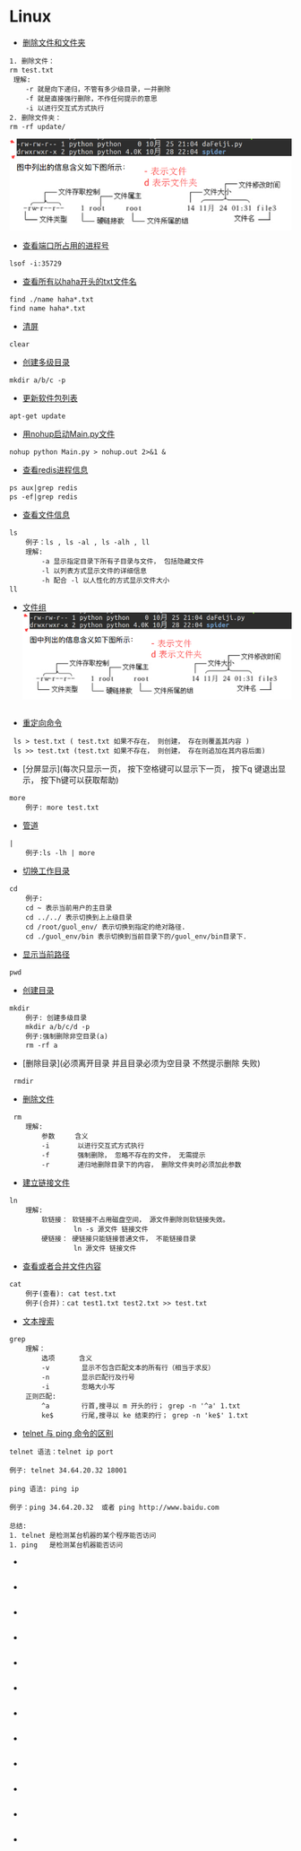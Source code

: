# Linux
- [删除文件和文件夹]()
```
1. 删除文件：
rm test.txt
 理解:
    -r 就是向下递归，不管有多少级目录，一并删除
    -f 就是直接强行删除，不作任何提示的意思
    -i 以进行交互式方式执行
2. 删除文件夹：
rm -rf update/
```
![](images/文件组.png)
- [查看端口所占用的进程号]()
```
lsof -i:35729
```
- [查看所有以haha开头的txt文件名]()
```
find ./name haha*.txt
find name haha*.txt
```
- [清屏]()
```
clear
```
- [创建多级目录]()
```
mkdir a/b/c -p
```
- [更新软件包列表]()
```
apt-get update
```
- [用nohup启动Main.py文件](让其在后台运行)
```
nohup python Main.py > nohup.out 2>&1 &
```
- [查看redis进程信息]()
```
ps aux|grep redis
ps -ef|grep redis
```
- [查看⽂件信息]()
```
ls
    例子：ls , ls -al , ls -alh , ll
    理解:
        -a 显示指定⽬录下所有⼦⽬录与⽂件， 包括隐藏⽂件
        -l 以列表⽅式显示⽂件的详细信息
        -h 配合 -l 以⼈性化的⽅式显示⽂件⼤⼩
ll
```
- [文件组]()
![](images\文件组.png)

```

```
- [重定向命令]()
```
 ls > test.txt ( test.txt 如果不存在， 则创建， 存在则覆盖其内容 )
 ls >> test.txt (test.txt 如果不存在， 则创建， 存在则追加在其内容后面)
```
- [分屏显示](每次只显示⼀⻚， 按下空格键可以显示下⼀⻚， 按下q
键退出显示， 按下h键可以获取帮助)
```
more
    例子: more test.txt
```
- [管道](⼀个命令的输出可以通过管道做为另⼀个命令的输⼊)
```
|
    例子:ls -lh | more
```
- [切换⼯作⽬录]()
```
cd
    例子:
    cd ~ 表示当前⽤户的主⽬录
    cd ../../ 表示切换到上上级目录
    cd /root/guol_env/ 表示切换到指定的绝对路径.
    cd ./guol_env/bin 表示切换到当前目录下的/guol_env/bin目录下.
```
- [显示当前路径]()
```
pwd
```
- [创建⽬录]()
```
mkdir
    例子: 创建多级目录
    mkdir a/b/c/d -p
    例子:强制删除非空目录(a)
    rm -rf a
```
- [删除⽬录](必须离开⽬录 并且⽬录必须为空⽬录 不然提示删除
失败)
```
 rmdir
```
- [删除⽂件]()
```
 rm
    理解:
        参数     含义
        -i       以进⾏交互式⽅式执⾏
        -f       强制删除， 忽略不存在的⽂件， ⽆需提示
        -r       递归地删除⽬录下的内容， 删除⽂件夹时必须加此参数
```
- [建⽴链接⽂件]()
```
ln
    理解:
        软链接： 软链接不占⽤磁盘空间， 源⽂件删除则软链接失效。
                ln -s 源⽂件 链接⽂件
        硬链接： 硬链接只能链接普通⽂件， 不能链接⽬录
                ln 源⽂件 链接⽂件
```
- [查看或者合并⽂件内容]()
```
cat
    例子(查看): cat test.txt
    例子(合并)：cat test1.txt test2.txt >> test.txt

```
- [⽂本搜索]()
```
grep
    理解：
        选项      含义
        -v        显示不包含匹配⽂本的所有⾏（相当于求反）
        -n        显示匹配⾏及⾏号
        -i        忽略⼤⼩写
    正则匹配:
        ^a        ⾏⾸,搜寻以 m 开头的⾏； grep -n '^a' 1.txt
        ke$       ⾏尾,搜寻以 ke 结束的⾏； grep -n 'ke$' 1.txt
```

- [telnet 与 ping 命令的区别]()
```
telnet 语法：telnet ip port

例子: telnet 34.64.20.32 18001

ping 语法: ping ip

例子：ping 34.64.20.32  或者 ping http://www.baidu.com

总结:
1. telnet 是检测某台机器的某个程序能否访问
1. ping   是检测某台机器能否访问
```
- []()
```
```
- []()
```
```
- []()
```
```
- []()
```
```
- []()
```
```
- []()
```
```
- []()
```
```
- []()
```
```
- []()
```
```
- []()
```
```
- []()
```
```
- []()
```
```
